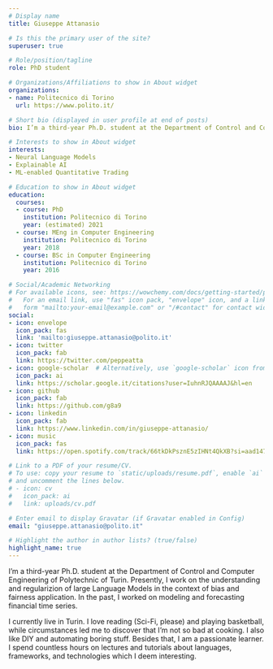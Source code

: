 ```yaml
---
# Display name
title: Giuseppe Attanasio

# Is this the primary user of the site?
superuser: true

# Role/position/tagline
role: PhD student

# Organizations/Affiliations to show in About widget
organizations:
- name: Politecnico di Torino
  url: https://www.polito.it/

# Short bio (displayed in user profile at end of posts)
bio: I’m a third-year Ph.D. student at the Department of Control and Computer Engineering of Polytechnic of Turin. Presently, I work on the understanding and regularizion of large Language Models in the context of bias and fairness application. In the past, I worked on modeling and forecasting financial time series.

# Interests to show in About widget
interests:
- Neural Language Models
- Explainable AI
- ML-enabled Quantitative Trading

# Education to show in About widget
education:
  courses:
  - course: PhD
    institution: Politecnico di Torino  
    year: (estimated) 2021
  - course: MEng in Computer Engineering
    institution: Politecnico di Torino
    year: 2018
  - course: BSc in Computer Engineering
    institution: Politecnico di Torino
    year: 2016

# Social/Academic Networking
# For available icons, see: https://wowchemy.com/docs/getting-started/page-builder/#icons
#   For an email link, use "fas" icon pack, "envelope" icon, and a link in the
#   form "mailto:your-email@example.com" or "/#contact" for contact widget.
social:
- icon: envelope
  icon_pack: fas
  link: 'mailto:giuseppe.attanasio@polito.it'
- icon: twitter
  icon_pack: fab
  link: https://twitter.com/peppeatta
- icon: google-scholar  # Alternatively, use `google-scholar` icon from `ai` icon pack
  icon_pack: ai
  link: https://scholar.google.it/citations?user=IuhnRJQAAAAJ&hl=en
- icon: github
  icon_pack: fab
  link: https://github.com/g8a9
- icon: linkedin
  icon_pack: fab
  link: https://www.linkedin.com/in/giuseppe-attanasio/
- icon: music
  icon_pack: fas
  link: https://open.spotify.com/track/66tkDkPsznE5zIHNt4QkXB?si=aad147ee54044638

# Link to a PDF of your resume/CV.
# To use: copy your resume to `static/uploads/resume.pdf`, enable `ai` icons in `params.toml`, 
# and uncomment the lines below.
# - icon: cv
#   icon_pack: ai
#   link: uploads/cv.pdf

# Enter email to display Gravatar (if Gravatar enabled in Config)
email: "giuseppe.attanasio@polito.it"

# Highlight the author in author lists? (true/false)
highlight_name: true
---
```


I’m a third-year Ph.D. student at the Department of Control and Computer Engineering of Polytechnic of Turin. Presently, I work on the understanding and regularizion of large Language Models in the context of bias and fairness application. In the past, I worked on modeling and forecasting financial time series.


I currently live in Turin. I love reading (Sci-Fi, please) and playing basketball, while circumstances led me to discover that I’m not so bad at cooking. I also like DIY and automating boring stuff.
Besides that, I am a passionate learner. I spend countless hours on lectures and tutorials about languages, frameworks, and technologies which I deem interesting.

<!-- 
{{< icon name="download" pack="fas" >}} Download my {{< staticref "uploads/demo_resume.pdf" "newtab" >}}resumé{{< /staticref >}}. -->
